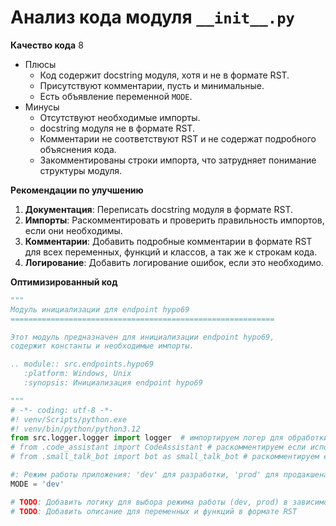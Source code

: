 # Анализ кода модуля `__init__.py`

**Качество кода**
8
-  Плюсы
    - Код содержит docstring модуля, хотя и не в формате RST.
    - Присутствуют комментарии, пусть и минимальные.
    - Есть объявление переменной `MODE`.
-  Минусы
    - Отсутствуют необходимые импорты.
    - docstring модуля не в формате RST.
    - Комментарии не соответствуют RST и не содержат подробного объяснения кода.
    - Закомментированы строки импорта, что затрудняет понимание структуры модуля.

**Рекомендации по улучшению**

1.  **Документация**: Переписать docstring модуля в формате RST.
2.  **Импорты**: Раскомментировать и проверить правильность импортов, если они необходимы.
3.  **Комментарии**: Добавить подробные комментарии в формате RST для всех переменных, функций и классов, а так же к строкам кода.
4.  **Логирование**: Добавить логирование ошибок, если это необходимо.

**Оптимизированный код**

```python
"""
Модуль инициализации для endpoint hypo69
===========================================================

Этот модуль предназначен для инициализации endpoint hypo69,
содержит константы и необходимые импорты.

.. module:: src.endpoints.hypo69
   :platform: Windows, Unix
   :synopsis: Инициализация endpoint hypo69

"""
# -*- coding: utf-8 -*-
#! venv/Scripts/python.exe
#! venv/bin/python/python3.12
from src.logger.logger import logger  # импортируем логер для обработки ошибок
# from .code_assistant import CodeAssistant # раскомментируем если используется
# from .small_talk_bot import bot as small_talk_bot # раскомментируем если используется

#: Режим работы приложения: 'dev' для разработки, 'prod' для продакшена
MODE = 'dev'

# TODO: Добавить логику для выбора режима работы (dev, prod) в зависимости от окружения
# TODO: Добавить описание для переменных и функций в формате RST
```